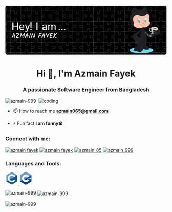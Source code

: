 ![logo](https://github.com/Azmain-999/Azmain-999/blob/main/github-header-image.png)

<h1 align="center">Hi 👋, I'm Azmain Fayek</h1>
<h3 align="center">A passionate Software Engineer from Bangladesh</h3>

<img align="right" alt="coding" width="400" src="https://user-images.githubusercontent.com/55389276/140866485-8fb1c876-9a8f-4d6a-98dc-08c4981eaf70.gif">

<p align="left"> <img src="https://komarev.com/ghpvc/?username=azmain-999&label=Profile%20views&color=0e75b6&style=flat" alt="azmain-999" /> </p>


- 📫 How to reach me **azmain065@gmail.com**

- ⚡ Fun fact **I am funny☠️**

<h3 align="left">Connect with me:</h3>
<p align="left">
<a href="https://linkedin.com/in/azmain fayek" target="blank"><img align="center" src="https://raw.githubusercontent.com/rahuldkjain/github-profile-readme-generator/master/src/images/icons/Social/linked-in-alt.svg" alt="azmain fayek" height="30" width="40" /></a>
<a href="https://fb.com/azmain fayek" target="blank"><img align="center" src="https://raw.githubusercontent.com/rahuldkjain/github-profile-readme-generator/master/src/images/icons/Social/facebook.svg" alt="azmain fayek" height="30" width="40" /></a>
<a href="https://instagram.com/azmain_85" target="blank"><img align="center" src="https://raw.githubusercontent.com/rahuldkjain/github-profile-readme-generator/master/src/images/icons/Social/instagram.svg" alt="azmain_85" height="30" width="40" /></a>
<a href="https://codeforces.com/profile/azmain_999" target="blank"><img align="center" src="https://raw.githubusercontent.com/rahuldkjain/github-profile-readme-generator/master/src/images/icons/Social/codeforces.svg" alt="azmain_999" height="30" width="40" /></a>
</p>

<h3 align="left">Languages and Tools:</h3>
<p align="left"> <a href="https://www.cprogramming.com/" target="_blank" rel="noreferrer"> <img src="https://raw.githubusercontent.com/devicons/devicon/master/icons/c/c-original.svg" alt="c" width="40" height="40"/> </a> <a href="https://www.w3schools.com/cpp/" target="_blank" rel="noreferrer"> <img src="https://raw.githubusercontent.com/devicons/devicon/master/icons/cplusplus/cplusplus-original.svg" alt="cplusplus" width="40" height="40"/> </a> </p>

<p><img align="left" src="https://github-readme-stats.vercel.app/api/top-langs?username=azmain-999&show_icons=true&locale=en&layout=compact" alt="azmain-999" /></p>

<p>&nbsp;<img align="center" src="https://github-readme-stats.vercel.app/api?username=azmain-999&show_icons=true&locale=en" alt="azmain-999" /></p>

<p><img align="center" src="https://github-readme-streak-stats.herokuapp.com/?user=azmain-999&" alt="azmain-999" /></p>
